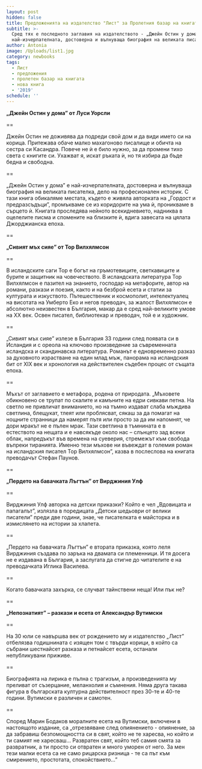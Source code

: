 ```yaml
---
layout: post
hidden: false
title: Предложенията на издателство "Лист" за Пролетния базар на книгата 2019
subtitle: >-
  Сред тях е последното заглавия на издателството - „Джейн Остин у дома”,
  най-изчерпателната, достоверна и вълнуваща биография на великата писателка
author: Antonia
image: /Uploads/list1.jpg
category: newbooks
tags:
  - Лист
  - предложения
  - пролетен базар на книгата
  - нова книга
  - '2019'
schedule: ''
---
```

**„Джейн Остин у дома” от Луси Уорсли**

\==

Джейн Остин не доживява да подреди свой дом и да види името си на корица. Притежава обаче малко махагоново писалище и обичта на сестра си Касандра. Повече не ѝ е било нужно, за да промени тихо света с книгите си. Ухажват я, искат ръката ѝ, но тя избира да бъде бедна и свободна.

\==

„Джейн Остин у дома” е най-изчерпателната, достоверна и вълнуваща биография на великата писателка, дело на професионален историк. С тази книга обикаляме местата, където е живяла авторката на „Гордост и предразсъдъци”, промъкваме се из коридорите на ума ѝ, проникваме в сърцето ѝ. Книгата проследява нейното всекидневието, надниква в оцелелите писма и спомените на близките ѝ, вдига завесата на цялата Джорджианска епоха.

\==

**„Сивият мъх сияе” от Тор Вилхялмсон**

\==

В исландските саги Тор е богът на гръмотевиците, светкавиците и бурите и защитник на човечеството. В исландската литература Тор Вилхялмсон е пазител на знанието, господар на метафорите, автор на романи, разкази и поезия, както и на безброй есета и статии за културата и изкуството. Пътешественик и космополит, интелектуалец на висотата на Умберто Еко и негов преводач, за жалост Вилхялмсон е абсолютно неизвестен в България, макар да е сред най-великите умове на ХХ век. Освен писател, библиотекар и преводач, той е и художник. 

\==

„Сивият мъх сияе” излезе в България 33 години след появата си в Исландия и с ореола на ключово произведение за съвременната исландска и скандинавска литература. Романът е едновременно разказ за духовното израстване на един млад мъж, панорама на исландския бит от XIX век и хронология на действителен съдебен процес от същата епоха.

\==

Мъхът от заглавието е метафора, родена от природата. „Мъховете обикновено се трупат по скалите и камъните на едри сивкави петна. На светло не привличат вниманието, но на тъмно издават слаба мъждива светлина, блещукат, тлеят или проблясват, сякаш за да помагат на нощните странници да намерят пътя или просто за да им напомнят, че дори мракът не е пълен мрак. Тази светлина в тъмнината е в естеството на нещата и е навсякъде около нас – слънцето зад всеки облак, напредъкът във времена на суеверия, стремежът към свобода въпреки тиранията. Именно тези мъхове ни въвеждат в големия роман на исландския писател Тор Вилхялмсон”, казва в послеслова на книгата преводачът Стефан Паунов.

\==

**„Пердето на бавачката Лъгтън” от Вирджиния Улф**

\==

Вирджиния Улф авторка на детски приказки? Който е чел „Вдовицата и папагалът”, излязла в поредицата „Детски шедьоври от велики писатели” преди две години, знае, че писателката е майсторка и в измислянето на истории за хлапета. 

\==

„Пердето на бавачката Лъгтън” е втората приказка, която леля Вирджиния създава по заръка на двамата си племенници. И тя досега не е издавана в България, а заслугата да стигне до читателите е на преводачката Иглика Василева. 

\==

Когато бавачката захърка, се случват тайнствени неща! Или пък не?

\==

**„Непознатият” – разкази и есета от Александър Вутимски**

\==

На 30 юли се навършва век от рождението му и издателство „Лист” отбелязва годишнината с изящен том с твърди корици, в който са събрани шестнайсет разказа и петнайсет есета, останали непубликувани приживе.

\==

Биографията на лирика е пълна с трагизъм, а произведенията му преливат от съзерцание, меланхолия и съмнения. Няма друга такава фигура в българската културна действителност през 30-те и 40-те години. Вутимски е различен и самотен.

\==

Според Марин Бодаков моралните есета на Вутимски, включени в настоящото издание, са „отрезвяване след опиянението - опиянение, за да забравиш безпомощността си в свят, който не те харесва, но който и ти самият не харесваш… Развратен свят, който теб самия смята за развратник, а ти просто си отвратен и много уморен от него. За мен тези малки есета са не само рицарска ризница - те са път към смирението, простотата, спокойствието…”
